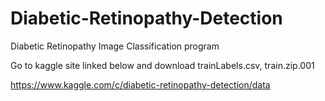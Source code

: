 # Diabetic-Retinopathy-Detection

Diabetic Retinopathy Image Classification program

Go to kaggle site linked below and download trainLabels.csv, train.zip.001

https://www.kaggle.com/c/diabetic-retinopathy-detection/data
